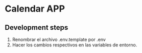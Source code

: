 # Calendar APP

## Development steps

1. Renombrar el archivo .env.template por .env
2. Hacer los cambios respectivos en las variables de entorno. 